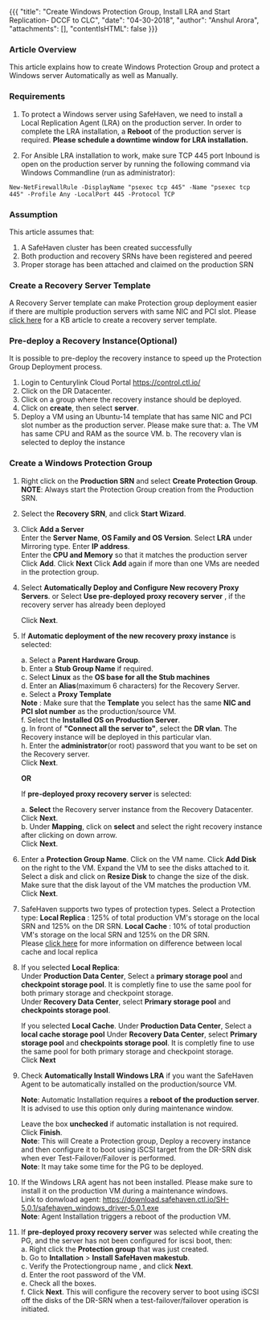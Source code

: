 {{{
  "title": "Create Windows Protection Group, Install LRA and Start Replication- DCCF to CLC",
  "date": "04-30-2018",
  "author": "Anshul Arora",
  "attachments": [],
  "contentIsHTML": false
}}}

### Article Overview
This article explains how to create Windows Protection Group and protect a Windows server Automatically as well as Manually.

### Requirements
1. To protect a Windows server using SafeHaven, we need to install a Local Replication Agent (LRA) on the production server. In order to complete the LRA installation, a **Reboot** of the production server is required. **Please schedule a downtime window for LRA installation.**

2. For Ansible LRA installation to work, make sure TCP 445 port Inbound is open on the production server by running the following command via Windows Commandline (run as administrator):
```
New-NetFirewallRule -DisplayName "psexec tcp 445" -Name "psexec tcp 445" -Profile Any -LocalPort 445 -Protocol TCP
```
### Assumption
This article assumes that:

1. A SafeHaven cluster has been created successfully
2. Both production and recovery SRNs have been registered and peered
3. Proper storage has been attached and claimed on the production SRN

### Create a Recovery Server Template
A Recovery Server template can make Protection group deployment easier if there are multiple production servers with same NIC and PCI slot. Please[ click here](recovery-template.md) for a KB article to create a recovery server template. 

### Pre-deploy a Recovery Instance(Optional)
It is possible to pre-deploy the recovery instance to speed up the Protection Group Deployment process.
1. Login to Centurylink Cloud Portal https://control.ctl.io/
2. Click on the DR Datacenter.
3. Click on a group where the recovery instance should be deployed.
4. Click on **create**, then select **server**.
5. Deploy a VM using an Ubuntu-14 template that has same NIC and PCI slot number as the production server.
   Please make sure that:
   a. The VM has same CPU and RAM as the source VM.
   b. The recovery vlan is selected to deploy the instance
   
### Create a Windows Protection Group
1. Right click on the **Production SRN** and select **Create Protection Group**.
**NOTE**: Always start the Protection Group creation from the Production SRN.

2. Select the **Recovery SRN**, and click **Start Wizard**.  

3. Click **Add a Server**  
   Enter the **Server Name**, **OS Family and OS Version**. 
   Select **LRA** under Mirroring type.
   Enter **IP address**.  
   Enter the **CPU and Memory** so that it matches the production server
   Click **Add**. Click **Next**
   Click **Add** again if more than one VMs are needed in the protection group.

4. Select **Automatically Deploy and Configure New recovery Proxy Servers**. 
    or
   Select **Use pre-deployed proxy recovery server** , if the recovery server has already been deployed
    
   Click **Next**.
    
5. If **Automatic deployment of the new recovery proxy instance** is selected:  
 
    a. Select a **Parent Hardware Group**.    
    b. Enter a **Stub Group Name** if required.  
    c. Select **Linux** as the **OS base for all the Stub machines**  
    d. Enter an **Alias**(maximum 6 characters) for the Recovery Server.  
    e. Select a **Proxy Template**  
**Note** : Make sure that the **Template** you select has the same **NIC and PCI slot number** as the production/source VM.  
    f. Select the **Installed OS on Production Server**.  
    g. In front of **"Connect all the server to"**, select the **DR vlan**. The Recovery instance will be deployed in this particular vlan.  
    h. Enter the **administrator**(or root) password that you want to be set on the Recovery server.  
       Click **Next**.  
    
    **OR**  
      
    If **pre-deployed proxy recovery server** is selected:    
    
    a. **Select** the Recovery server instance from the Recovery Datacenter.  
       Click **Next**.  
    b. Under **Mapping**, click on **select** and select the right recovery instance after clicking on down arrow.  
       Click **Next**.  
    
  6. Enter a **Protection Group Name**.
     Click on the VM name. Click **Add Disk** on the right to the VM. 
     Expand the VM to see the disks attached to it.
     Select a disk and click on **Resize Disk** to change the size of the disk.
     Make sure that the disk layout of the VM matches the production VM.
     Click **Next**.
  
  7. SafeHaven supports two types of protection types. Select a Protection type:
     **Local Replica** : 125% of total production VM's storage on the local SRN and 125% on the DR SRN.
     **Local Cache** : 10% of total production VM's storage on the local SRN and 125% on the DR SRN.   
     Please [click here](../Overview/local-cache-vs-local-replica.md) for more information on difference between local cache and local replica
     
  8. If you selected **Local Replica**:  
     Under **Production Data Center**, Select a **primary storage pool** and **checkpoint storage pool**. It is completly fine to use the same pool for both primary storage and checkpoint storage.  
     Under **Recovery Data Center**, select **Primary storage pool** and **checkpoints storage pool**.  
     
     If you selected **Local Cache**.
     Under **Production Data Center**, Select a **local cache storage pool**
     Under **Recovery Data Center**, select **Primary storage pool** and **checkpoints storage pool**.  It is completly fine to use the same pool for both primary storage and checkpoint storage.  
     Click **Next**
     
   9. Check **Automatically Install Windows LRA** if you want the SafeHaven Agent to be automatically installed on the production/source VM.   
      
      **Note**:  Automatic Installation requires a **reboot of the production server**.  It is advised to use this option only during maintenance window.
   
      Leave the box **unchecked** if automatic installation is not required.   
      Click **Finish**.  
     **Note**: This will Create a Protection group, Deploy a recovery instance and then configure it to boot using iSCSI target from the DR-SRN disk when ever Test-Failover/Failover is performed.  
     **Note**: It may take some time for the PG to be deployed.
   
   10. If the Windows LRA agent has not been installed. Please make sure to install it on the production VM during a maintenance windows.   
       Link to donwload agent: https://download.safehaven.ctl.io/SH-5.0.1/safehaven_windows_driver-5.0.1.exe   
       **Note**: Agent Installation triggers a reboot of the production  VM.
     
   11. If **pre-deployed proxy recovery server** was selected while creating the PG, and the server has not been configured for iscsi boot, then:   
       a. Right click the **Protection group** that was just created.  
       b. Go to **Intallation** > **Install SafeHaven makestub**.  
       c. Verify the Protectiongroup name , and click **Next**.  
       d. Enter the root password of the VM.  
       e. Check all the boxes.  
       f. Click **Next**.
       This will configure the recovery server to boot using iSCSI off the disks of the DR-SRN when a test-failover/failover operation is initiated.
       
       
   
     
     
